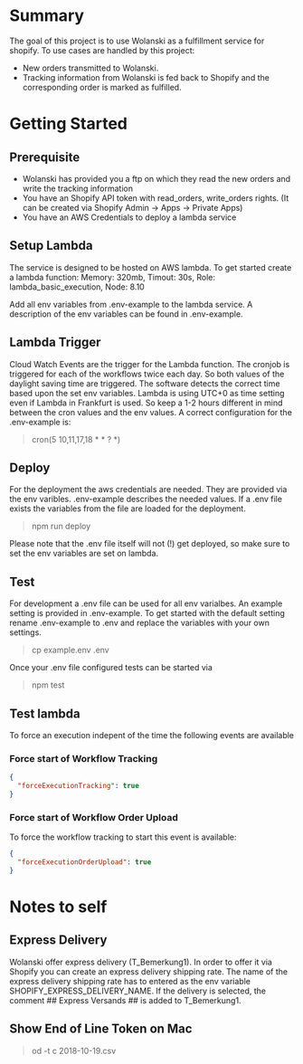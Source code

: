# Summary
The goal of this project is to use Wolanski as a fulfillment service for shopify. To use cases are handled by this project:
* New orders transmitted to Wolanski.
* Tracking information from Wolanski is fed back to Shopify and the corresponding order is marked as fulfilled.


# Getting Started
## Prerequisite
* Wolanski has provided you a ftp on which they read the new orders and write the tracking information
* You have an Shopify API token with read_orders, write_orders rights. (It can be created via Shopify Admin -> Apps -> Private Apps)
* You have an AWS Credentials to deploy a lambda service

## Setup Lambda
The service is designed to be hosted on AWS lambda. To get started create a lambda function: Memory: 320mb, Timout: 30s, Role: lambda\_basic\_execution, Node: 8.10

Add all env variables from .env-example to the lambda service. A description of the env variables can be found in .env-example.

## Lambda Trigger
Cloud Watch Events are the trigger for the Lambda function. The cronjob is triggered for each of the workflows twice each day. So both values of the daylight saving time are triggered. The software detects the correct time based upon the set env variables. Lambda is using UTC+0 as time setting even if Lambda in Frankfurt is used. So keep a 1-2 hours different in mind between the cron values and the env values.
A correct configuration for the .env-example is:
> cron(5 10,11,17,18 * * ? *)


## Deploy
For the deployment the aws credentials are needed. They are provided via the env varibles. .env-example describes the needed values. If a .env file exists the variables from the file are loaded for the deployment.
> npm run deploy

Please note that the .env file itself will not (!) get deployed, so make sure to set the env variables are set on lambda.

## Test
For development a .env file can be used for all env varialbes. An example setting is provided in .env-example. To get started with the default setting rename .env-example to .env and replace the variables with your own settings.
> cp example.env .env

Once your .env file configured tests can be started via 
> npm test

## Test lambda
To force an execution indepent of the time the following events are available

### Force start of Workflow Tracking
```JSON
{
  "forceExecutionTracking": true
}
```

### Force start of Workflow Order Upload
To force the workflow tracking to start this event is available:
```JSON
{
  "forceExecutionOrderUpload": true
}
```

# Notes to self
## Express Delivery
Wolanski offer express delivery (T\_Bemerkung1). In order to offer it via Shopify you can create an express delivery shipping rate. The name of the express delivery shipping rate has to entered as the env variable SHOPIFY\_EXPRESS\_DELIVERY\_NAME. If the delivery is selected, the comment ## Express Versands ## is added to T\_Bemerkung1.

## Show End of Line Token on Mac
> od -t c 2018-10-19.csv